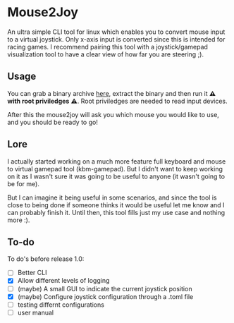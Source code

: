 # Mouse2Joy
An ultra simple CLI tool for linux which enables you to convert mouse input to a virtual joystick. Only x-axis input is converted since this is intended for racing games. I recommend pairing this tool with a joystick/gamepad visualization tool to have a clear view of how far you are steering ;).

## Usage
You can grab a binary archive [here](https://github.com/clemjvdm/mouse2joy/releases), extract the binary and then run it ⚠️ **with root priviledges** ⚠️. Root priviledges are needed to read input devices.

After this the mouse2joy will ask you which mouse you would like to use, and you should be ready to go!

## Lore
I actually started working on a much more feature full keyboard and mouse to virtual gamepad tool (kbm-gamepad). But I didn't want to keep working on it as I wasn't sure it was going to be useful to anyone (it wasn't going to be for me).

But I can imagine it being useful in some scenarios, and since the tool is close to being done if someone thinks it would be useful let me know and I can probably finish it. Until then, this tool fills just my use case and nothing more :).

## To-do
To do's before release 1.0:
- [ ] Better CLI
- [X] Allow different levels of logging
- [ ] (maybe) A small GUI to indicate the current joystick position
- [X] (maybe) Configure joystick configuration through a .toml file
- [ ] testing differnt configurations
- [ ] user manual
